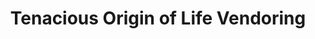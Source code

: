---
layout: post
title: Tenacious Origin of Life Vendoring
published: true
type: spreadsheet
tags: alchemy
image: /files/thumbnails/sheets.webp
excerpt: Calculate the profit of alching and vendoring Tenacious Origin of Life
post-date: 2019-09-25
updated-date: 2019-09-25
direct-link: https://docs.google.com/spreadsheets/d/1mz_NnRBVHC6r6MQqf8abfYaZh547lntqcnkjnwJfXCU/edit?usp=sharing
---